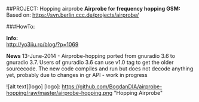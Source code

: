 ##PROJECT: Hopping airprobe
**Airprobe for frequency hopping GSM:**  
Based on: https://svn.berlin.ccc.de/projects/airprobe/  

###HowTo:

**Info:**  
http://yo3iiu.ro/blog/?p=1069  

**News**
13-June-2014 - Airprobe-hopping ported from gnuradio 3.6 to gnuradio 3.7. Users of gnuradio 3.6 can use v1.0 tag to get the older sourcecode. The new code compiles and run but does not decode anything yet, probably due to changes in gr API - work in progress 

![alt text][logo]
[logo]: https://github.com/BogdanDIA/airprobe-hopping/raw/master/airprobe-hopping.png "Hopping Airprobe"
